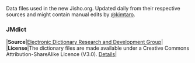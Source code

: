 Data files used in the new Jisho.org. Updated daily from their respective sources and might contain manual edits by [@kimtaro](http://github.com/kimtaro).

### JMdict

|**Source**|[Electronic Dictionary Research and Development Group](http://www.edrdg.org/)|
|**License**|The dictionary files are made available under a Creative Commons Attribution-ShareAlike Licence (V3.0). [Details](http://www.edrdg.org/edrdg/licence.html)|